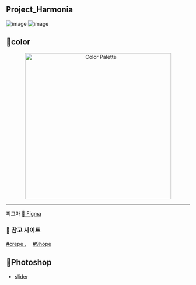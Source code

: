 ## Project_Harmonia

![image](https://github.com/user-attachments/assets/6b329919-e04b-483e-9e45-6e3331424cfd)
![image](https://github.com/user-attachments/assets/8f67a932-872b-420f-91ed-847823638061)

## 🌈color
<p align="center">
  <a href="https://colorhunt.co/palette/c599b6e6b2bafad0c4fff7f3">
    <img src="https://github.com/user-attachments/assets/4812395f-379d-492e-a0e1-d5e1f88e17c1" alt="Color Palette" width="400">
  </a>
</p>

-------------------------------------------

피그마
[🔗 Figma ](https://www.figma.com/design/UVGtQDz975hQcHSyMdoUZd/harmonia?node-id=0-1&p=f&t=TjOwEylCGXqWP3zF-0)

### 🧷 참고 사이트
[#crepe ](https://crepe.cm/) ,　 [#9hope ](https://m.9hope.kr/)



## 🎨Photoshop
- slider



